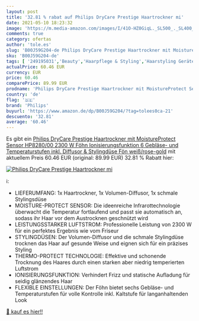 ```yaml
---
layout: post
title: '32.81 % rabat auf Philips DryCare Prestige Haartrockner mi'
date: 2021-05-10 18:23:32
image: 'https://m.media-amazon.com/images/I/41O-HZ0GiqL._SL500_._SL400_.jpg'
comments: true
category: ofertas
author: 'tole.es'
slug: 'B00J59G204-de Philips DryCare Prestige Haartrockner mit MoistureProtect...'
sku: 'B00J59G204-de'
tags: [ '249195031','Beauty','Haarpflege & Styling','Haarstyling Geräte & Styling Zubehör','Haartrockner','Haartrockner & Zubehör','Haushalt','Körperpflege','Produkte','philips', ]
actualPrice: 60.46 EUR
currency: EUR
price: 60.46
comparePrice: 89.99 EUR
prodname: 'Philips DryCare Prestige Haartrockner mit MoistureProtect Sensor HP8280/00  2300 W Föhn  Ionisierungsfunktion  6 Gebläse- und Temperaturstufen  inkl. Diffusor & Stylingdüse  Fön weiß/rose-gold'
country: 'de'
flag: '🇩🇪'
brand: 'Philips'
buyurl: 'https://www.amazon.de/dp/B00J59G204/?tag=tolees0ca-21'
descuento: '32.81'
average: '60.46'
---
```


Es gibt ein [Philips DryCare Prestige Haartrockner mit MoistureProtect Sensor HP8280/00  2300 W Föhn  Ionisierungsfunktion  6 Gebläse- und Temperaturstufen  inkl. Diffusor & Stylingdüse  Fön weiß/rose-gold](https://www.amazon.de/dp/B00J59G204/?tag=tolees0ca-21) mit aktuellem Preis 60.46 EUR (original: 89.99 EUR) 32.81 % Rabatt hier:

[![Philips DryCare Prestige Haartrockner mi](https://m.media-amazon.com/images/I/41O-HZ0GiqL._SL500_._SL400_.jpg)](https://www.amazon.de/dp/B00J59G204/?tag=tolees0ca-21)

ℹ️:

- LIEFERUMFANG: 1x Haartrockner, 1x Volumen-Diffusor, 1x schmale Stylingsdüse
- MOISTURE-PROTECT SENSOR: Die ideenreiche Infrarottechnologie überwacht die Temperatur fortlaufend und passt sie automatisch an, sodass ihr Haar vor dem Austrocknen geschnützt wird
- LEISTUNGSSTARKER LUFTSTROM: Professionelle Leistung von 2300 W für ein perfektes Ergebnis wie vom Friseur
- STYLINGDÜSEN: Der Volumen-Diffusor und die schmale Stylingdüse trocknen das Haar auf gesunde Weise und eignen sich für ein präzises Styling
- THERMO-PROTECT TECHNOLOGIE: Effektive und schonende Trocknung des Haares durch einen starken aber niedrig temperierten Luftstrom
- IONISIERUNGSFUNKTION: Verhindert Frizz und statische Aufladung für seidig glänzendes Haar
- FLEXIBLE EINSTELLUNGEN: Der Föhn bietet sechs Gebläse- und Temperaturstufen für volle Kontrolle inkl. Kaltstufe für langanhaltenden Look

[🛒 kauf es hier!!](https://www.amazon.de/dp/B00J59G204/?tag=tolees0ca-21)
